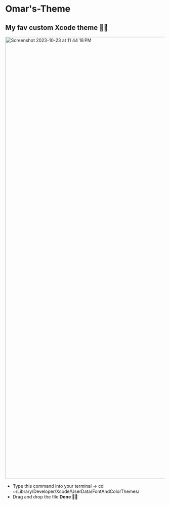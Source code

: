# Omar's-Theme
## My fav custom Xcode theme 🍭🩷
<img width="1396" alt="Screenshot 2023-10-23 at 11 44 18 PM" src="https://github.com/oradwanomar/Omar-s-Theme/assets/94869017/09a5557b-ff9f-4efa-bfc6-7ac7cef39a38">

* Type this command into your terminal -> cd ~/Library/Developer/Xcode/UserData/FontAndColorThemes/
* Drag and drop the file
**Done 💜😁**
